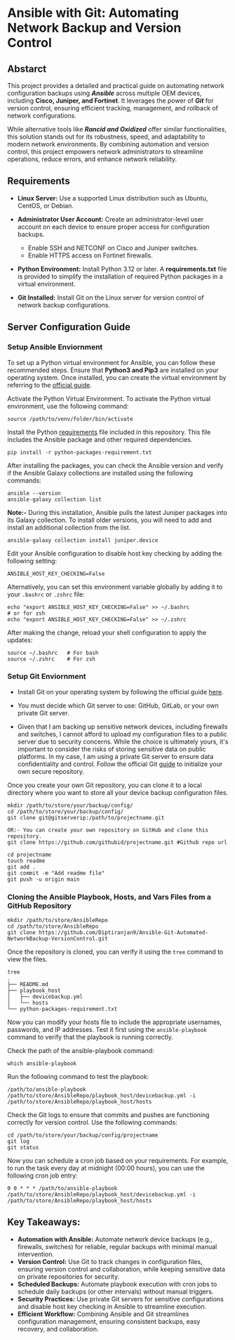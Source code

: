 # Ansible with Git: Automating Network Backup and Version Control

## Abstarct

This project provides a detailed and practical guide on automating network configuration backups using ***Ansible*** across multiple OEM devices, including **Cisco, Juniper, and Fortinet**. It leverages the power of ***Git*** for version control, ensuring efficient tracking, management, and rollback of network configurations.

While alternative tools like ***Rancid and Oxidized*** offer similar functionalities, this solution stands out for its robustness, speed, and adaptability to modern network environments. By combining automation and version control, this project empowers network administrators to streamline operations, reduce errors, and enhance network reliability. 

## Requirements

- **Linux Server:** Use a supported Linux distribution such as Ubuntu, CentOS, or Debian.

- **Administrator User Account:** Create an administrator-level user account on each device to ensure proper access for configuration backups.
  - Enable SSH and NETCONF on Cisco and Juniper switches.
  - Enable HTTPS access on Fortinet firewalls.
- **Python Environment:** Install Python 3.12 or later. A **requirements.txt** file is provided to simplify the installation of required Python packages in a virtual environment.
- **Git Installed:** Install Git on the Linux server for version control of network backup configurations. 


## Server Configuration Guide

### Setup Ansible Enviornment

To set up a Python virtual environment for Ansible, you can follow these recommended steps. Ensure that **Python3 and Pip3** are installed on your operating system. Once installed, you can create the virtual environment by referring to the [official guide](https://packaging.python.org/en/latest/guides/installing-using-pip-and-virtual-environments/). 

Activate the Python Virtual Environment. To activate the Python virtual environment, use the following command:

```
source /path/to/venv/folder/bin/activate
```  

Install the Python [requirements](https://github.com/Diptiranjan9/Ansible-Git-Automated-NetworkBackup-VersionControl/blob/main/python-packages-requirement.txt) file included in this repository. This file includes the Ansible package and other required dependencies.

```
pip install -r python-packages-requirement.txt
```
After installing the packages, you can check the Ansible version and verify if the Ansible Galaxy collections are installed using the following commands:

```
ansible --version
ansible-galaxy collection list
```

**Note:-**
During this installation, Ansible pulls the latest Juniper packages into its Galaxy collection. To install older versions, you will need to add and install an additional collection from the list.

```
ansible-galaxy collection install juniper.device
```

Edit your Ansible configuration to disable host key checking by adding the following setting:
```
ANSIBLE_HOST_KEY_CHECKING=False
```
Alternatively, you can set this environment variable globally by adding it to your ```.bashrc``` or ```.zshrc``` file:

```
echo "export ANSIBLE_HOST_KEY_CHECKING=False" >> ~/.bashrc
# or for zsh
echo "export ANSIBLE_HOST_KEY_CHECKING=False" >> ~/.zshrc
```

After making the change, reload your shell configuration to apply the updates:

```
source ~/.bashrc   # For bash
source ~/.zshrc    # For zsh
```

### Setup Git Enviornment

- Install Git on your operating system by following the official guide [here](https://git-scm.com/book/en/v2/Getting-Started-Installing-Git).

- You must decide which Git server to use: GitHub, GitLab, or your own private Git server.
- Given that I am backing up sensitive network devices, including firewalls and switches, I cannot afford to upload my configuration files to a public server due to security concerns. While the choice is ultimately yours, it's important to consider the risks of storing sensitive data on public platforms. In my case, I am using a private Git server to ensure data confidentiality and control. Follow the official Git [guide](https://git-scm.com/book/en/v2/Git-on-the-Server-Setting-Up-the-Server) to initialize your own secure repository.

Once you create your own Git repository, you can clone it to a local directory where you want to store all your device backup configuration files.

```
mkdir /path/to/store/your/backup/config/
cd /path/to/store/your/backup/config/
git clone git@gitserverip:/path/to/projectname.git

OR:- You can create your own repository on GitHub and clone this repository.
git clone https://github.com/githubid/projectname.git #Github repo url

cd projectname
touch readme
git add .
git commit -m "Add readme file"
git push -u origin main
```

### Cloning the Ansible Playbook, Hosts, and Vars Files from a GitHub Repository

```
mkdir /path/to/store/AnsibleRepo
cd /path/to/store/AnsibleRepo
git clone https://github.com/Diptiranjan9/Ansible-Git-Automated-NetworkBackup-VersionControl.git
```
Once the repository is cloned, you can verify it using the ```tree``` command to view the files.

```
tree
.
├── README.md
├── playbook_host
│   ├── devicebackup.yml
│   └── hosts
└── python-packages-requirement.txt
```

Now you can modify your hosts file to include the appropriate usernames, passwords, and IP addresses. Test it first using the ```ansible-playbook``` command to verify that the playbook is running correctly.

Check the path of the ansible-playbook command:

```
which ansible-playbook
```

Run the following command to test the playbook:

```
/path/to/ansible-playbook /path/to/store/AnsibleRepo/playbook_host/devicebackup.yml -i /path/to/store/AnsibleRepo/playbook_host/hosts
```
Check the Git logs to ensure that commits and pushes are functioning correctly for version control. Use the following commands:
```
cd /path/to/store/your/backup/config/projectname
git log 
git status
```

Now you can schedule a cron job based on your requirements. For example, to run the task every day at midnight (00:00 hours), you can use the following cron job entry:

```
0 0 * * * /path/to/ansible-playbook /path/to/store/AnsibleRepo/playbook_host/devicebackup.yml -i /path/to/store/AnsibleRepo/playbook_host/hosts
```

## Key Takeaways:

- **Automation with Ansible:** Automate network device backups (e.g., firewalls, switches) for reliable, regular backups with minimal manual intervention.
- **Version Control:** Use Git to track changes in configuration files, ensuring version control and collaboration, while keeping sensitive data on private repositories for security.
- **Scheduled Backups:** Automate playbook execution with cron jobs to schedule daily backups (or other intervals) without manual triggers.
- **Security Practices:** Use private Git servers for sensitive configurations and disable host key checking in Ansible to streamline execution.
- **Efficient Workflow:** Combining Ansible and Git streamlines configuration management, ensuring consistent backups, easy recovery, and collaboration.


